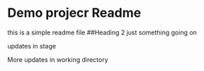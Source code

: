 # Demo projecr Readme
this is a simple readme file
##Heading 2
just something going on

updates in stage

More updates in working directory
